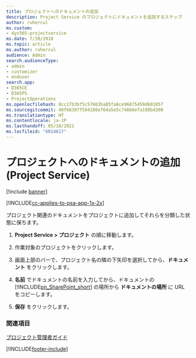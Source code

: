 ```yaml
---
title: プロジェクトへのドキュメントの追加
description: Project Service のプロジェクトにドキュメントを追加するステップ
author: ruhercul
ms.custom:
- dyn365-projectservice
ms.date: 7/30/2018
ms.topic: article
ms.author: ruhercul
audience: Admin
search.audienceType:
- admin
- customizer
- enduser
search.app:
- D365CE
- D365PS
- ProjectOperations
ms.openlocfilehash: 8cc17b3bf5c57663ba85fa6ce96875459d601057
ms.sourcegitcommit: 40f68387f594180af64a5e5c748b6efa188bd300
ms.translationtype: HT
ms.contentlocale: ja-JP
ms.lasthandoff: 05/10/2021
ms.locfileid: "6014617"
---
```

# <a name="add-documents-to-a-project-project-service"></a>プロジェクトへのドキュメントの追加 (Project Service)

[!include [banner](../includes/psa-now-project-operations.md)]

[!INCLUDE[cc-applies-to-psa-app-1x-2x](../includes/cc-applies-to-psa-app-1x-2x.md)]

プロジェクト関連のドキュメントをプロジェクトに追加してそれらを分類した状態に保ちます。  
  
1. **Project Service > プロジェクト** の順に移動します。  
  
2. 作業対象のプロジェクトをクリックします。  
  
3. 画面上部のバーで、プロジェクト名の隣の下矢印を選択してから、**ドキュメント** をクリックします。  
  
4. **名前** でドキュメントの名前を入力してから、ドキュメントの [!INCLUDE[pn_SharePoint_short](../includes/pn-sharepoint-short.md)] の場所から **ドキュメントの場所** に URL をコピーします。  
  
5. **保存** をクリックします。  
  
### <a name="see-also"></a>関連項目  
 [プロジェクト管理者ガイド](../psa/project-manager-guide.md)


[!INCLUDE[footer-include](../includes/footer-banner.md)]